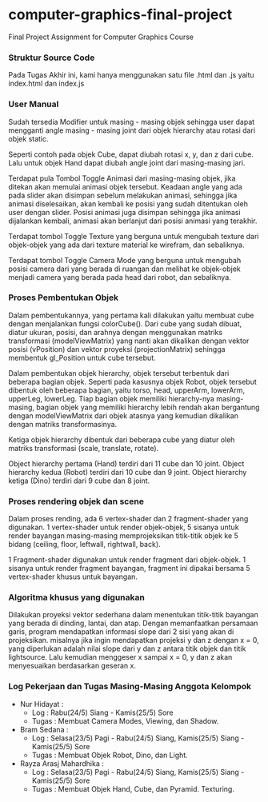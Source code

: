 # computer-graphics-final-project
Final Project Assignment for Computer Graphics Course


### Struktur Source Code
Pada Tugas Akhir ini, kami hanya menggunakan satu file .html dan .js yaitu index.html dan index.js


### User Manual
Sudah tersedia Modifier untuk masing - masing objek sehingga user dapat mengganti angle masing - masing joint dari objek hierarchy atau rotasi dari objek static.

Seperti contoh pada objek Cube, dapat diubah rotasi x, y, dan z dari cube. Lalu untuk objek Hand dapat diubah angle joint dari masing-masing jari.

Terdapat pula Tombol Toggle Animasi dari masing-masing objek, jika ditekan akan memulai animasi objek tersebut. Keadaan angle yang ada pada slider akan disimpan sebelum melakukan animasi, sehingga jika animasi diselesaikan, akan kembali ke posisi yang sudah ditentukan oleh user dengan slider. Posisi animasi juga disimpan sehingga jika animasi dijalankan kembali, animasi akan berlanjut dari posisi animasi yang terakhir.

Terdapat tombol Toggle Texture yang berguna untuk mengubah texture dari objek-objek yang ada dari texture material ke wirefram, dan sebaliknya.

Terdapat tombol Toggle Camera Mode yang berguna untuk mengubah posisi camera dari yang berada di ruangan dan melihat ke objek-objek menjadi camera yang berada pada head dari robot, dan sebaliknya.

### Proses Pembentukan Objek
Dalam pembentukannya, yang pertama kali dilakukan yaitu membuat cube dengan menjalankan fungsi colorCube().
Dari cube yang sudah dibuat, diatur ukuran, posisi, dan arahnya dengan menggunakan matriks transformasi (modelViewMatrix) yang nanti akan dikalikan dengan vektor posisi (vPosition) dan vektor proyeksi (projectionMatrix) sehingga membentuk gl_Position untuk cube tersebut.

Dalam pembentukan objek hierarchy, objek tersebut terbentuk dari beberapa bagian objek. Seperti pada kasusnya objek Robot, objek tersebut dibentuk oleh beberapa bagian, yaitu torso, head, upperArm, lowerArm, upperLeg, lowerLeg. Tiap bagian objek memiliki hierarchy-nya masing-masing, bagian objek yang memiliki hierarchy lebih rendah akan bergantung dengan modelViewMatrix dari objek atasnya yang kemudian dikalikan dengan matriks transformasinya.

Ketiga objek hierarchy dibentuk dari beberapa cube yang diatur oleh matriks transformasi (scale, translate, rotate).

Object hierarchy pertama (Hand) terdiri dari 11 cube dan 10 joint. 
Object hierarchy kedua (Robot) terdiri dari 10 cube dan 9 joint.
Object hierarchy ketiga (Dino) terdiri dari 9 cube dan 8 joint.

### Proses rendering objek dan scene
Dalam proses rending, ada 6 vertex-shader dan 2 fragment-shader yang digunakan. 1 vertex-shader untuk render objek-objek, 5 sisanya untuk
render bayangan masing-masing memprojeksikan titik-titik objek ke 5 bidang (ceiling, floor, leftwall, rightwall, back).

1 Fragment-shader digunakan untuk render fragment dari objek-objek. 1 sisanya untuk render fragment bayangan, fragment ini dipakai bersama 5 vertex-shader khusus untuk bayangan.

### Algoritma khusus yang digunakan
Dilakukan proyeksi vektor sederhana dalam menentukan titik-titik bayangan yang berada di dinding, lantai, dan atap.
Dengan memanfaatkan persamaan garis, program mendapatkan informasi slope dari 2 sisi yang akan di projeksikan. misalnya jika ingin
mendapatkan projeksi y dan z dengan x = 0, yang diperlukan adalah nilai slope dari y dan z antara titik objek dan titik lightsource.
Lalu kemudian menggeser x sampai x = 0, y dan z akan menyesuaikan berdasarkan geseran x.

### Log Pekerjaan dan Tugas Masing-Masing Anggota Kelompok
* Nur Hidayat :
  * Log : Rabu(24/5) Siang - Kamis(25/5) Sore
  * Tugas : Membuat Camera Modes, Viewing, dan Shadow.
* Bram Sedana :
  * Log : Selasa(23/5) Pagi - Rabu(24/5) Siang, Kamis(25/5) Siang - Kamis(25/5) Sore
  * Tugas : Membuat Objek Robot, Dino, dan Light.
* Rayza Arasj Mahardhika :
  * Log : Selasa(23/5) Pagi - Rabu(24/5) Siang, Kamis(25/5) Siang - Kamis(25/5) Sore
  * Tugas : Membuat Objek Hand, Cube, dan Pyramid. Texturing.

